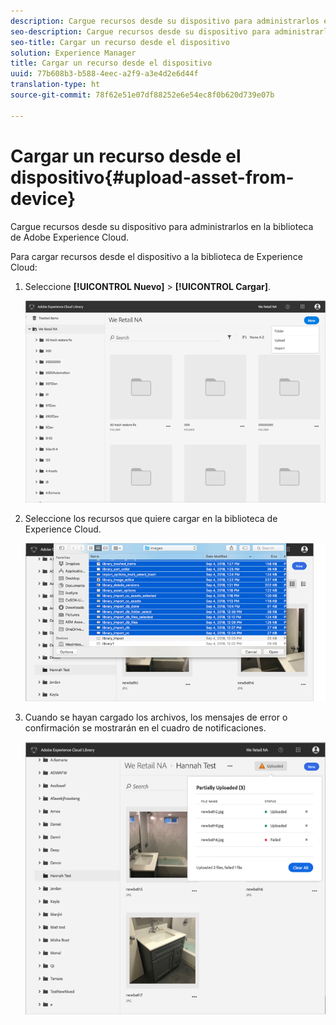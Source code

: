 ```yaml
---
description: Cargue recursos desde su dispositivo para administrarlos en la biblioteca de Adobe Experience Cloud.
seo-description: Cargue recursos desde su dispositivo para administrarlos en la biblioteca de Adobe Experience Cloud.
seo-title: Cargar un recurso desde el dispositivo
solution: Experience Manager
title: Cargar un recurso desde el dispositivo
uuid: 77b608b3-b588-4eec-a2f9-a3e4d2e6d44f
translation-type: ht
source-git-commit: 78f62e51e07df88252e6e54ec8f0b620d739e07b

---
```



# Cargar un recurso desde el dispositivo{#upload-asset-from-device}

Cargue recursos desde su dispositivo para administrarlos en la biblioteca de Adobe Experience Cloud.

Para cargar recursos desde el dispositivo a la biblioteca de Experience Cloud:

1. Seleccione **[!UICONTROL Nuevo]** &gt; **[!UICONTROL Cargar]**.

   ![](assets/library_new_folder_upload.png)

1. Seleccione los recursos que quiere cargar en la biblioteca de Experience Cloud.

   ![](assets/library_upload_assets_device.png)

1. Cuando se hayan cargado los archivos, los mensajes de error o confirmación se mostrarán en el cuadro de notificaciones.

   ![](assets/library_error_confirm_messages.png)

